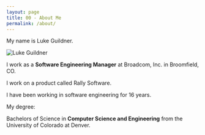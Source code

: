 ```yaml
---
layout: page
title: 00 - About Me
permalink: /about/
---
```


My name is Luke Guildner.

![](/tck8/resources/guildner.jpg "Luke Guildner")

I work as a **Software Engineering Manager** at Broadcom, Inc. in Broomfield, CO.

I work on a product called Rally Software.

I have been working in software engineering for 16 years.

My degree: 

Bachelors of Science in **Computer Science and Engineering** from the University of Colorado at Denver.
